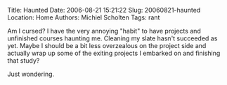 Title: Haunted
Date: 2006-08-21 15:21:22
Slug: 20060821-haunted
Location: Home
Authors: Michiel Scholten
Tags: rant

<p>Am I cursed? I have the very annoying "habit" to have projects and unfinished courses haunting me. Cleaning my slate hasn't succeeded as yet. Maybe I should be a bit less overzealous on the project side and actually wrap up some of the exiting projects I embarked on and finishing that study?</p>

<p>Just wondering.</p>